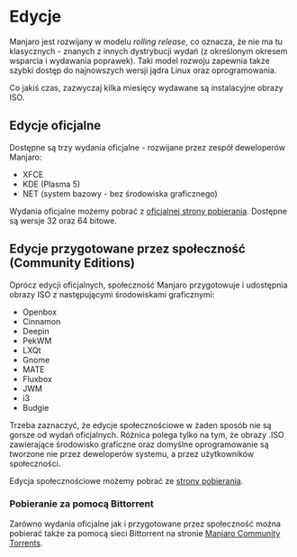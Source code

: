 # Edycje


Manjaro jest rozwijany w modelu *rolling release*, co oznacza, że nie ma tu klasycznych - znanych z innych dystrybucji wydań (z określonym okresem wsparcia i wydawania poprawek). Taki model rozwoju zapewnia także szybki dostęp do najnowszych wersji jądra Linux oraz oprogramowania.

Co jakiś czas, zazwyczaj kilka miesięcy wydawane są instalacyjne obrazy ISO.


## Edycje oficjalne
Dostępne są trzy wydania oficjalne - rozwijane przez zespół deweloperów Manjaro:

* XFCE
* KDE (Plasma 5)
* NET (system bazowy - bez środowiska graficznego)

Wydania oficjalne możemy pobrać z [oficjalnej strony pobierania](https://sourceforge.net/projects/manjarolinux/files/release/). Dostępne są wersje 32 oraz 64 bitowe.

## Edycje przygotowane przez społeczność (Community Editions)
Oprócz edycji oficjalnych, społeczność Manjaro przygotowuje i udostępnia obrazy ISO z następującymi środowiskami graficznymi:

* Openbox
* Cinnamon
* Deepin
* PekWM
* LXQt
* Gnome
* MATE
* Fluxbox
* JWM
* i3
* Budgie

Trzeba zaznaczyć, że edycje społecznościowe w żaden sposób nie są gorsze od wydań oficjalnych. Różnica polega tylko na tym, że obrazy .ISO zawierające środowisko graficzne oraz domyślne oprogramowanie są tworzone nie przez deweloperów systemu, a przez użytkowników społeczności. 

Edycja społecznościowe możemy pobrać ze [strony pobierania](https://sourceforge.net/projects/manjarolinux/files/community/).

### Pobieranie za pomocą Bittorrent
Zarówno wydania oficjalne jak i przygotowane przez społeczność można pobierać także za pomocą sieci Bittorrent na stronie [Manjaro Community Torrents](http://sourceforge.net/projects/manjarotorrents/).
